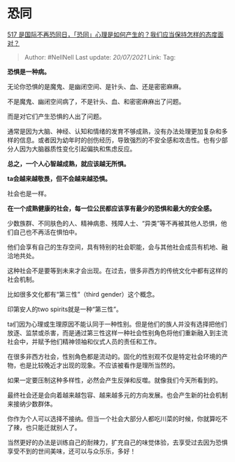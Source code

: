 # 恐同
[517 是国际不再恐同日，「恐同」心理是如何产生的？我们应当保持怎样的态度面对？](https://www.zhihu.com/question/459893850/answer/1892004735)

> Author: #NellNell 
> Last update: *20/07/2021* 
> Link:
> Tag:  
  
**恐惧是一种病。**

无论你恐惧的是魔鬼、是幽闭空间、是针头、血、还是密密麻麻。

不是魔鬼、幽闭空间病了，不是针头、血、和密密麻麻出了问题。

而是对它们产生恐惧的人出了问题。

通常是因为大脑、神经、认知和情绪的发育不够成熟，没有办法处理更加复杂和多样的信息。或者因为幼年时的创伤经历，导致强烈的不安全感和攻击性。也有少部分人因为大脑器质性变化引起偏执和焦虑反应。

**总之，一个人心智越成熟，就应该越无所惧。**

**ta会越来越敬畏，但不会越来越恐惧。**

社会也是一样。

**在一个成熟健康的社会，每一位公民都应该享有最少的恐惧和最大的安全感。**

少数族群、不同肤色的人、精神病患、残障人士、“异类”等不再被其他人恐惧，他们自己也不再活在惧怕中。

他们会享有自己的生存空间，具有特别的社会职能，会与其他社会成员有机地、融洽地共处。

这种社会不是要等到未来才会出现。在过去，很多非西方的传统文化中都有这样的社会机制。

比如很多文化都有“第三性”（third gender）这个概念。

印第安人的two spirits就是一种“第三性”。

ta们因为心理或生理原因不能认同于一种性别。但是他们的族人并没有选择把他们放逐、监禁或杀害，而是通过第三性这样一种社会性别角色将他们重新融入到主流社会中，并赋予他们精神领袖和仪式人员的责任和工作。

在很多非西方社会，性别角色都是流动的。固化的性别观不仅是特定社会环境的产物，也是比较晚近才出现的现象。不应该被看作是理所当然的。

如果一定要压制这种多样性，必然会产生反弹和反噬。就像我们今天所看到的。

最终社会还是会向着越来越包容、越来越多元的方向发展。也会产生新的社会机制来接纳少数群体。

你作为个人可以选择不接纳。但当一个社会大部分人都吃川菜的时候，你就算吃不了辣，也只能迁就别人了。

当然更好的办法是训练自己的耐辣力，扩充自己的味觉体验，去享受过去因为恐惧享受不到的世间美味，还可以与众乐乐，多好！